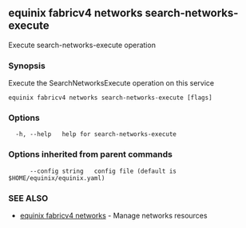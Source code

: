 ## equinix fabricv4 networks search-networks-execute

Execute search-networks-execute operation

### Synopsis

Execute the SearchNetworksExecute operation on this service

```
equinix fabricv4 networks search-networks-execute [flags]
```

### Options

```
  -h, --help   help for search-networks-execute
```

### Options inherited from parent commands

```
      --config string   config file (default is $HOME/equinix/equinix.yaml)
```

### SEE ALSO

* [equinix fabricv4 networks](equinix_fabricv4_networks.md)	 - Manage networks resources

